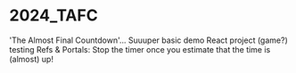# 2024_TAFC
'The Almost Final Countdown'... Suuuper basic demo React project (game?) testing Refs &amp; Portals: Stop the timer once you estimate that the time is (almost) up!
